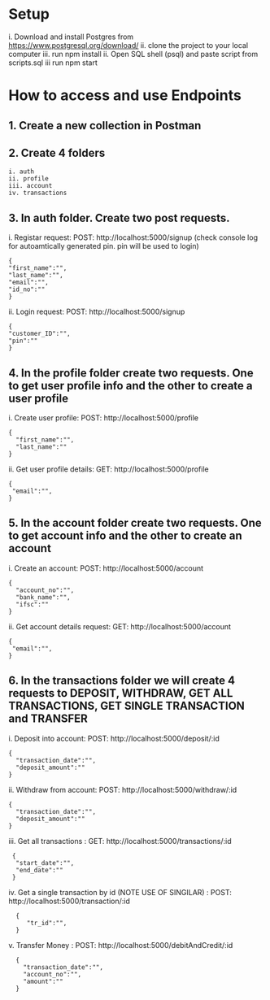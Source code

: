 # Setup

i. Download and install Postgres from https://www.postgresql.org/download/ 
ii. clone the project to your local computer
iii. run npm install
ii. Open SQL shell (psql)  and paste  script from scripts.sql
iii run npm start

# How to access and use Endpoints

## 1. Create a new collection in Postman
## 2. Create 4 folders
    i. auth
    ii. profile
    iii. account
    iv. transactions

## 3. In auth folder. Create two post requests.

i. Registar request: POST: http://localhost:5000/signup (check console log for autoamtically generated pin. pin will be used to login)

    {
    "first_name":"",
    "last_name":"",
    "email":"",
    "id_no":""
    }

ii. Login request: POST: http://localhost:5000/signup

    {
    "customer_ID":"",
    "pin":""
    }

## 4. In the profile folder create two requests. One to get user profile info and the other to create a user profile

i. Create user profile: POST: http://localhost:5000/profile

    {
      "first_name":"",
      "last_name":""
    }

ii. Get user profile details: GET: http://localhost:5000/profile

    {
     "email":"",
    }

## 5. In the account folder create two requests. One to get account info and the other to create an account

i. Create an account: POST: http://localhost:5000/account

    {
      "account_no":"",
      "bank_name":"",
      "ifsc":""
    }

ii. Get account details request: GET: http://localhost:5000/account

    {
     "email":"",
    }

## 6. In the transactions folder we will create 4 requests to DEPOSIT, WITHDRAW, GET ALL TRANSACTIONS, GET SINGLE TRANSACTION and TRANSFER

i. Deposit into account: POST: http://localhost:5000/deposit/:id

    {
      "transaction_date":"",
      "deposit_amount":""
    }

ii. Withdraw from account: POST: http://localhost:5000/withdraw/:id

    {
      "transaction_date":"",
      "deposit_amount":""
    }

iii. Get all transactions : GET: http://localhost:5000/transactions/:id

     {
      "start_date":"",
      "end_date":""
     }

iv. Get a single transaction by id (NOTE USE OF SINGILAR) : POST: http://localhost:5000/transaction/:id

      {
         "tr_id":"",
      }
v. Transfer Money : POST: http://localhost:5000/debitAndCredit/:id

      {
        "transaction_date":"",
        "account_no":"",
        "amount":""
      }
